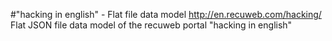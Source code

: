 #"hacking in english" - Flat file data model
http://en.recuweb.com/hacking/
Flat JSON file data model of the recuweb portal "hacking in english"
